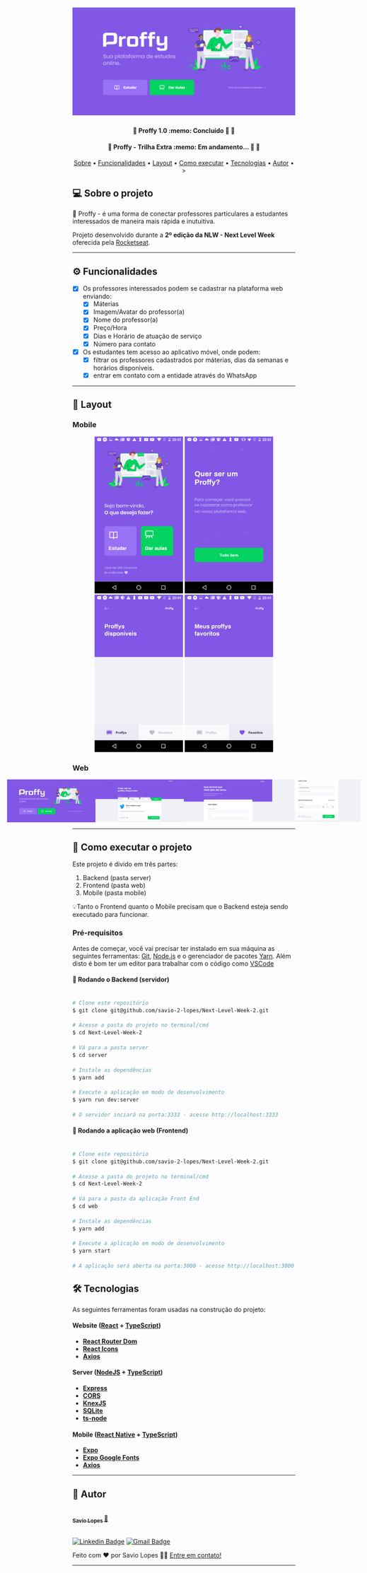 </p>
<h1 align="center">
    <img alt="NextLevelWeek" title="#NextLevelWeek 2" src="./Prints/1.png" />
</h1>

<h4 align="center"> 
	🚧  Proffy 1.0 :memo: Concluído 🚀 🚧
</h4>

<h4 align="center"> 
	🚧  Proffy - Trilha Extra :memo: Em andamento... 🚀 🚧
</h4>

<p align="center">
 <a href="#-sobre-o-projeto">Sobre</a> •
 <a href="#-funcionalidades">Funcionalidades</a> •
 <a href="#-layout">Layout</a> • 
 <a href="#-como-executar-o-projeto">Como executar</a> • 
 <a href="#-tecnologias">Tecnologias</a> • 
 <a href="#-autor">Autor</a> • >
</p>


## 💻 Sobre o projeto

:memo: Proffy - é uma forma de conectar professores particulares a estudantes interessados de maneira mais rápida e inutuitiva.


Projeto desenvolvido durante a **2º edição da NLW - Next Level Week** oferecida pela [Rocketseat](https://blog.rocketseat.com.br/primeira-next-level-week/).

---

## ⚙️ Funcionalidades

- [x] Os professores interessados podem se cadastrar na plataforma web enviando:
  - [x] Máterias
  - [x] Imagem/Avatar do professor(a)
  - [x] Nome do professor(a)
  - [x] Preço/Hora
  - [x] Dias e Horário de atuação de serviço
  - [x] Número para contato

- [x] Os estudantes tem acesso ao aplicativo móvel, onde podem:
  - [x] filtrar os professores cadastrados por máterias, dias da semanas e horários disponiveis.
  - [x] entrar em contato com a entidade através do WhatsApp

---

## 🎨 Layout

### Mobile

<p align="center">
  <img alt="NextLevelWeek2" title="#NextLevelWeek2" src="./Prints/5.png" width="200px">
  <img alt="NextLevelWeek2" title="#NextLevelWeek2" src="./Prints/6.png" width="200px">
  <img alt="NextLevelWeek2" title="#NextLevelWeek2" src="./Prints/7.png" width="200px">
  <img alt="NextLevelWeek2" title="#NextLevelWeek2" src="./Prints/8.png" width="200px">
</p>

### Web

<p align="center" style="display: flex; align-items: flex-start; justify-content: center;">
  <img alt="NextLevelWeek2" title="#NextLevelWeek2" src="./Prints/1.png" width="200px">
  <img alt="NextLevelWeek2" title="#NextLevelWeek2" src="./Prints/2.png" width="200px">
  <img alt="NextLevelWeek2" title="#NextLevelWeek2" src="./Prints/3.png" width="200px">
  <img alt="NextLevelWeek2" title="#NextLevelWeek2" src="./Prints/4.png" width="200px">
</p>

---

## 🚀 Como executar o projeto

Este projeto é divido em três partes:
1. Backend (pasta server) 
2. Frontend (pasta web)
3. Mobile (pasta mobile)

💡Tanto o Frontend quanto o Mobile precisam que o Backend esteja sendo executado para funcionar.

### Pré-requisitos

Antes de começar, você vai precisar ter instalado em sua máquina as seguintes ferramentas:
[Git](https://git-scm.com), [Node.js](https://nodejs.org/en/) e o gerenciador de pacotes [Yarn](https://yarnpkg.com).
Além disto é bom ter um editor para trabalhar com o código como [VSCode](https://code.visualstudio.com/)

#### 🎲 Rodando o Backend (servidor)

```bash

# Clone este repositório
$ git clone git@github.com/savio-2-lopes/Next-Level-Week-2.git

# Acesse a pasta do projeto no terminal/cmd
$ cd Next-Level-Week-2

# Vá para a pasta server
$ cd server

# Instale as dependências
$ yarn add

# Execute a aplicação em modo de desenvolvimento
$ yarn run dev:server

# O servidor inciará na porta:3333 - acesse http://localhost:3333 

```

#### 🧭 Rodando a aplicação web (Frontend)

```bash

# Clone este repositório
$ git clone git@github.com/savio-2-lopes/Next-Level-Week-2.git

# Acesse a pasta do projeto no terminal/cmd
$ cd Next-Level-Week-2

# Vá para a pasta da aplicação Front End
$ cd web

# Instale as dependências
$ yarn add

# Execute a aplicação em modo de desenvolvimento
$ yarn start

# A aplicação será aberta na porta:3000 - acesse http://localhost:3000

```

## 🛠 Tecnologias

As seguintes ferramentas foram usadas na construção do projeto:

#### **Website**  ([React](https://reactjs.org/)  +  [TypeScript](https://www.typescriptlang.org/))

-   **[React Router Dom](https://github.com/ReactTraining/react-router/tree/master/packages/react-router-dom)**
-   **[React Icons](https://react-icons.github.io/react-icons/)**
-   **[Axios](https://github.com/axios/axios)**

#### **Server**  ([NodeJS](https://nodejs.org/en/)  +  [TypeScript](https://www.typescriptlang.org/))

-   **[Express](https://expressjs.com/)**
-   **[CORS](https://expressjs.com/en/resources/middleware/cors.html)**
-   **[KnexJS](http://knexjs.org/)**
-   **[SQLite](https://github.com/mapbox/node-sqlite3)**
-   **[ts-node](https://github.com/TypeStrong/ts-node)**

#### **Mobile**  ([React Native](http://www.reactnative.com/)  +  [TypeScript](https://www.typescriptlang.org/))

-   **[Expo](https://expo.io/)**
-   **[Expo Google Fonts](https://github.com/expo/google-fonts)**
-   **[Axios](https://github.com/axios/axios)**

---

## 🦸 Autor

<a href="https://github.com/savio-2-lopes">
 <img style="border-radius: 50%;" src="https://avatars2.githubusercontent.com/u/60948849?s=460&u=689ef123d3278304945aca213bed7413645ea4a7&v=4" width="100px;" alt=""/>
 <br>
 <sub><b>    Savio Lopes </b></sub></a> <a href="https://github.com/savio-2-lopes" title="Github">  🚀</a>
 <br><br>

[![Linkedin Badge](https://img.shields.io/badge/savio-lopes-blue?style=flat-square&logo=Linkedin&logoColor=white&link=https://https://www.linkedin.com/in/savio-lopes/)](https://www.linkedin.com/in/savio-lopes/) 
[![Gmail Badge](https://img.shields.io/badge/-savioaugulopes@gmail.com-c14438?style=flat-square&logo=Gmail&logoColor=white&link=savioaugulopes@gmail.com)](savioaugulopes@gmail.com)

Feito com ❤️ por Savio Lopes 👋🏽 [Entre em contato!](https://www.linkedin.com/in/savio-lopes/)

---
